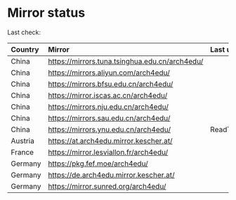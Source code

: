 <script src="./time.js"></script>
# Mirror status
Last check: <script type="text/javascript">localize(1688700524.7569969);</script>

|Country|Mirror|Last update|
|:------|:-----|:----------|
|China|https://mirrors.tuna.tsinghua.edu.cn/arch4edu/|<script type="text/javascript">localize(1688668298);</script>|
|China|https://mirrors.aliyun.com/arch4edu/|<script type="text/javascript">localize(1688625372);</script>|
|China|https://mirrors.bfsu.edu.cn/arch4edu/|<script type="text/javascript">localize(1688668298);</script>|
|China|https://mirror.iscas.ac.cn/arch4edu/|<script type="text/javascript">localize(1688668298);</script>|
|China|https://mirrors.nju.edu.cn/arch4edu/|<script type="text/javascript">localize(1688625372);</script>|
|China|https://mirrors.sau.edu.cn/arch4edu/|<script type="text/javascript">localize(1688668298);</script>|
|China|https://mirrors.ynu.edu.cn/arch4edu/|ReadTimeout|
|Austria|https://at.arch4edu.mirror.kescher.at/|<script type="text/javascript">localize(1688668298);</script>|
|France|https://mirror.lesviallon.fr/arch4edu/|<script type="text/javascript">localize(1688668298);</script>|
|Germany|https://pkg.fef.moe/arch4edu/|<script type="text/javascript">localize(1688668298);</script>|
|Germany|https://de.arch4edu.mirror.kescher.at/|<script type="text/javascript">localize(1688668298);</script>|
|Germany|https://mirror.sunred.org/arch4edu/|<script type="text/javascript">localize(1688668298);</script>|

<script src="./tablefilter/tablefilter.js"></script>
<script src="./table.js"></script>